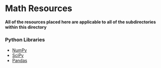 # Math Resources

**All of the resources placed here are applicable to all of the subdirectories within this directory**

### Python Libraries

- [NumPy](http://www.numpy.org/)
- [SciPy](https://scipy.org/)
- [Pandas](http://pandas.pydata.org/)